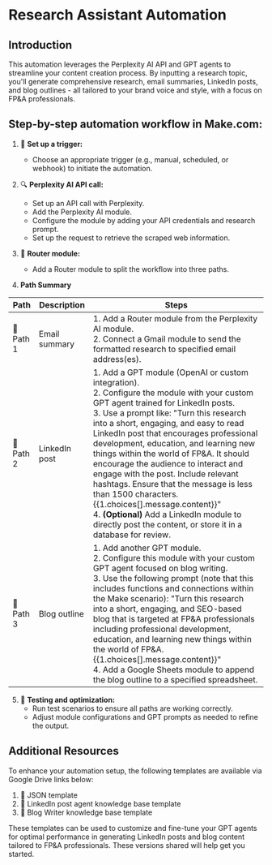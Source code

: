 # Research Assistant Automation

## Introduction
This automation leverages the Perplexity AI API and GPT agents to streamline your content creation process. By inputting a research topic, you'll generate comprehensive research, email summaries, LinkedIn posts, and blog outlines - all tailored to your brand voice and style, with a focus on FP&A professionals.

## Step-by-step automation workflow in Make.com:

1. 🚀 **Set up a trigger:**
   * Choose an appropriate trigger (e.g., manual, scheduled, or webhook) to initiate the automation.

2. 🔍 **Perplexity AI API call:**
   * Set up an API call with Perplexity. 
   * Add the Perplexity AI module. 
   * Configure the module by adding your API credentials and research prompt.
   * Set up the request to retrieve the scraped web information.

3. 🔀 **Router module:**
   * Add a Router module to split the workflow into three paths.

4. **Path Summary**

| Path | Description | Steps |
|------|-------------|-------|
| 📧 Path 1 | Email summary | 1. Add a Router module from the Perplexity AI module.<br>2. Connect a Gmail module to send the formatted research to specified email address(es). |
| 🔗 Path 2 | LinkedIn post | 1. Add a GPT module (OpenAI or custom integration).<br>2. Configure the module with your custom GPT agent trained for LinkedIn posts.<br>3. Use a prompt like: "Turn this research into a short, engaging, and easy to read LinkedIn post that encourages professional development, education, and learning new things within the world of FP&A. It should encourage the audience to interact and engage with the post. Include relevant hashtags. Ensure that the message is less than 1500 characters. {{1.choices[].message.content}}"<br>4. **(Optional)** Add a LinkedIn module to directly post the content, or store it in a database for review. |
| 📝 Path 3 | Blog outline | 1. Add another GPT module.<br>2. Configure this module with your custom GPT agent focused on blog writing.<br>3. Use the following prompt (note that this includes functions and connections within the Make scenario): "Turn this research into a short, engaging, and SEO-based blog that is targeted at FP&A professionals including professional development, education, and learning new things within the world of FP&A. {{1.choices[].message.content}}"<br>4. Add a Google Sheets module to append the blog outline to a specified spreadsheet. |

5. 🧪 **Testing and optimization:**
   * Run test scenarios to ensure all paths are working correctly.
   * Adjust module configurations and GPT prompts as needed to refine the output.

## Additional Resources
To enhance your automation setup, the following templates are available via Google Drive links below:

1. 📄 JSON template
2. 🔗 LinkedIn post agent knowledge base template
3. 📝 Blog Writer knowledge base template

These templates can be used to customize and fine-tune your GPT agents for optimal performance in generating LinkedIn posts and blog content tailored to FP&A professionals. These versions shared will help get you started.
```
